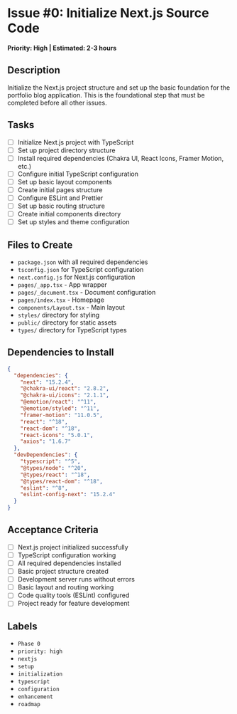 # Issue #0: Initialize Next.js Source Code

**Priority: High | Estimated: 2-3 hours**

## Description
Initialize the Next.js project structure and set up the basic foundation for the portfolio blog application. This is the foundational step that must be completed before all other issues.

## Tasks
- [ ] Initialize Next.js project with TypeScript
- [ ] Set up project directory structure
- [ ] Install required dependencies (Chakra UI, React Icons, Framer Motion, etc.)
- [ ] Configure initial TypeScript configuration
- [ ] Set up basic layout components
- [ ] Create initial pages structure
- [ ] Configure ESLint and Prettier
- [ ] Set up basic routing structure
- [ ] Create initial components directory
- [ ] Set up styles and theme configuration

## Files to Create
- `package.json` with all required dependencies
- `tsconfig.json` for TypeScript configuration
- `next.config.js` for Next.js configuration
- `pages/_app.tsx` - App wrapper
- `pages/_document.tsx` - Document configuration
- `pages/index.tsx` - Homepage
- `components/Layout.tsx` - Main layout
- `styles/` directory for styling
- `public/` directory for static assets
- `types/` directory for TypeScript types

## Dependencies to Install
```json
{
  "dependencies": {
    "next": "15.2.4",
    "@chakra-ui/react": "2.8.2",
    "@chakra-ui/icons": "2.1.1",
    "@emotion/react": "^11",
    "@emotion/styled": "^11",
    "framer-motion": "11.0.5",
    "react": "^18",
    "react-dom": "^18",
    "react-icons": "5.0.1",
    "axios": "1.6.7"
  },
  "devDependencies": {
    "typescript": "^5",
    "@types/node": "^20",
    "@types/react": "^18",
    "@types/react-dom": "^18",
    "eslint": "^8",
    "eslint-config-next": "15.2.4"
  }
}
```

## Acceptance Criteria
- [ ] Next.js project initialized successfully
- [ ] TypeScript configuration working
- [ ] All required dependencies installed
- [ ] Basic project structure created
- [ ] Development server runs without errors
- [ ] Basic layout and routing working
- [ ] Code quality tools (ESLint) configured
- [ ] Project ready for feature development

## Labels
- `Phase 0`
- `priority: high`
- `nextjs`
- `setup`
- `initialization`
- `typescript`
- `configuration`
- `enhancement`
- `roadmap` 
